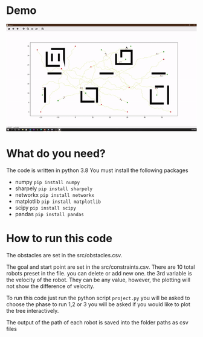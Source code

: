 # Demo

![](motion.gif)

# What do you need?

The code is written in python 3.8
You must install the following packages

- numpy `pip install numpy`
- sharpely `pip install sharpely`
- networkx `pip install networkx`
- matplotlib `pip install matplotlib`
- scipy `pip install scipy`
- pandas `pip install pandas`

# How to run this code

The obstacles are set in the src/obstacles.csv.

The goal and start point are set in the src/constraints.csv. There are 10 total robots preset in the file. you can delete or add new one. the 3rd variable is the velocity of the robot. They can be any value, however, the plotting will not show the difference of velocity.

To run this code just run the python script `project.py`
you will be asked to choose the phase to run 1,2 or 3
you will be asked if you would like to plot the tree interactively.

The output of the path of each robot is saved into the folder paths as csv files
